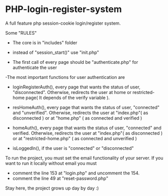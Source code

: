 # PHP-login-register-system
A full feature php session-cookie login/register system.

Some "RULES"
 
 - The core is in "includes" folder
 
 - instead of "session_start()" use "init.php"
 
 - The first call of every page should be "authenticate.php" for authenticate the user
 
 -The most important functions for user authentication are
 
   - loginRegisterAuth(), every page that wants the status of user, "disconnected". Otherwise, 
     redirects the user at home or restricted-home page( It depends of the verify variable ). 
   
   - resHomeAuth(), every page that wants the status of user, "connected" and "unverified". Otherwise,
     redirects the user at "index.php"( as disconnected ) or at "home.php" ( as connected and verified )
   
   - homeAuth(), every page that wants the  status of user, "connected" and verified. Otherwise,
     redirects the user at "index.php"( as disconnected ) or at "restricted-home.php" ( as connected and unverified )
   
   - isLoggedIn(), if the user is "connected" or "disconnected"
   
To run the project, you must set the email functionality of your server. 
If you want to run it locally without email  you must 
 - comment the line 153 at "login.php" and uncomment the 154.
 - comment the line 49 at "reset-password.php" 

Stay here, the project grows up day by day :)
